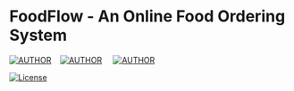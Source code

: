 # FoodFlow - An Online Food Ordering System

[![AUTHOR](https://img.shields.io/badge/AUTHOR-NIRAJAN%20DHAKAL-White?labelColor=780878&style=for-the-badge&logo=Github&logoColor=ffffff&logoWidth=30&link=https://github.com/dhakalnirajan)](https://github.com/dhakalnirajan)
&nbsp; &nbsp;[![AUTHOR](https://img.shields.io/badge/AUTHOR-SAFAL%20KUNWAR-White?labelColor=00aeae&style=for-the-badge&logo=Github&logoColor=ffffff&logoWidth=30&link=https://github.com/fallsaw95)](https://github.com/fallsaw95) &nbsp; &nbsp; [![AUTHOR](https://img.shields.io/badge/AUTHOR-SANDESH%20DAHAL-White?labelColor=ed492c&style=for-the-badge&logo=Github&logoColor=ffffff&logoWidth=30&link=https://github.com/sandesh-10)](https://github.com/sandesh-10)

[![License](https://img.shields.io/badge/License-MIT-blue)](#license)